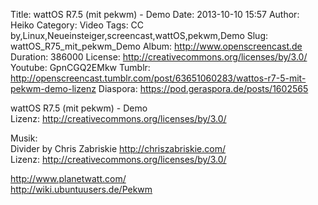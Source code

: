 Title: wattOS R7.5 (mit pekwm) - Demo
Date: 2013-10-10 15:57
Author: Heiko
Category: Video
Tags: CC by,Linux,Neueinsteiger,screencast,wattOS,pekwm,Demo
Slug: wattOS_R75_mit_pekwm_Demo
Album: http://www.openscreencast.de
Duration: 386000
License: http://creativecommons.org/licenses/by/3.0/
Youtube: GpnCGQ2EMkw
Tumblr: http://openscreencast.tumblr.com/post/63651060283/wattos-r7-5-mit-pekwm-demo-lizenz
Diaspora: https://pod.geraspora.de/posts/1602565

wattOS R7.5 (mit pekwm) - Demo  
Lizenz: <http://creativecommons.org/licenses/by/3.0/>  
  
Musik:  
Divider by Chris Zabriskie <http://chriszabriskie.com/>  
Lizenz: <http://creativecommons.org/licenses/by/3.0/>  
  
<http://www.planetwatt.com/>  
<http://wiki.ubuntuusers.de/Pekwm>

